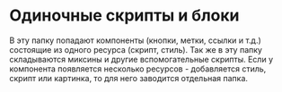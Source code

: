 # Одиночные скрипты и блоки

В эту папку попадают компоненты (кнопки, метки, ссылки и т.д.) состоящие из одного ресурса (скрипт, стиль). Так же в эту папку складываются миксины и другие вспомогательные скрипты. Если у компонента появляется несколько ресурсов - добавляется стиль, скрипт или картинка, то для него заводится отдельная папка.